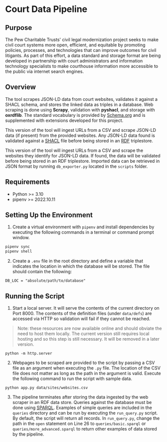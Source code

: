 # Court Data Pipeline

## Purpose

The Pew Charitable Trusts' civil legal modernization project seeks to make civil court systems more open, efficient, and equitable by promoting policies, processes, and technologies that can improve outcomes for civil litigants. As part of this effort, a data standard and storage format are being developed in partnership with court administrators and information technology specialists to make courthouse information more accessible to the public via internet search engines.

## Overview

The tool scrapes JSON-LD data from court websites, validates it against a SHACL schema, and stores the linked data as triples in a database. Web scraping is done using **Scrapy**, validation with **pyshacl**, and storage with **oxrdflib**. The standard vocabulary is provided by [Schema.org](https://schema.org) and is supplemented with extensions developed for this project.

This version of the tool will ingest URLs from a CSV and scrape JSON-LD data (if present) from the provided websites. Any JSON-LD data found is validated against a [SHACL](https://www.w3.org/TR/shacl/) file before being stored in an [RDF](https://www.w3.org/RDF/) triplestore.

This version of the tool will ingest URLs from a CSV and scrape the websites they identify for JSON-LD data. If found, the data will be validated before being stored in an RDF triplestore. Imported data can be retrieved in JSON format by running `db_exporter.py` located in the `scripts` folder.

## Requirements

- Python >= 3.10
- pipenv >= 2022.10.11

## Setting Up the Environment

1. Create a virtual environment with `pipenv` and install dependencies by executing the following commands in a terminal or command prompt window.

```bash
pipenv sync
pipenv shell
```

2. Create a `.env` file in the root directory and define a variable that indicates the location in which the database will be stored. The file should contain the following:

```text
DB_LOC = "absolute/path/to/database"
```

## Running the Script

1. Start a local server. It will serve the contents of the current directory on Port 8000. The contents of the definition files (under `data/defs`) are accessed via HTTP so validation will fail if they cannot be reached.

> Note: these resources are now available online and should obviate the need to host them locally. The current version still requires local hosting and so this step is still necessary. It will be removed in a later version.

`python -m http.server`

2. Webpages to be scraped are provided to the script by passing a CSV file as an argument when executing the `.py` file. The location of the CSV file does not matter as long as the path in the argument is valid. Execute the following command to run the script with sample data.

`python app.py data/sites/websites.csv`

3. The pipeline terminates after storing the data ingested by the web scraper in an RDF data store. Queries against the database must be done using [SPARQL](https://www.w3.org/TR/sparql11-query/). Examples of simple queries are included in the `queries` directory and can be run by executing the `run_query.py` script. By default, the script will return all records. In `run_query.py`, change the path in the `open` statement on Line 26 to `queries/basic.sparql` or `queries/more_advanced.sparql` to return other examples of data stored by the pipeline.
